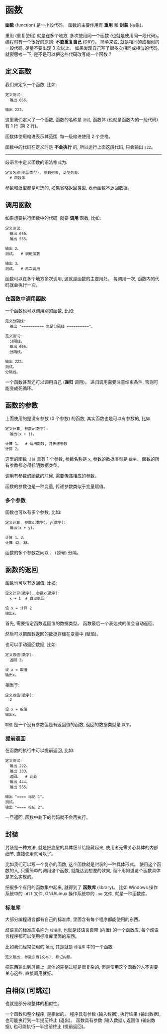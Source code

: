 # 函数

**函数** (function) 是一小段代码。
函数的主要作用有 **重用** 和 **封装** (抽象)。

重用 (重复使用) 就是在多个地方, 多次使用同一个函数 (也就是使用同一段代码)。
编程时有一个很好的原则: **不要重复自己** (DRY)。
简单来说, 就是相同的或相似的一段代码, 尽量不要出现 3 次以上。
如果发现自己写了很多次相同或相似的代码, 就要思考一下,
是不是可以把这些代码改写成一个函数 ?


## 定义函数

我们来定义一个函数, 比如:

```
定义测试:
  输出 666。

输出 222。
```

这里我们定义了一个函数, 函数的名称是 `测试`,
函数体 (也就是函数内的一段代码) 有 1 行 (第 2 行)。

函数体使用缩进表示其范围, 每一级缩进使用 2 个空格。

函数中的代码在定义时是 **不会执行** 的, 所以运行上面这段代码, 只会输出 `222`。

----

歧语言中定义函数的语法格式为:

```
定义名称(返回类型), 参数列表, 泛型列表:
  # 函数体
```

参数和泛型都是可选的, 如果省略返回类型, 表示函数不返回数据。


## 调用函数

如果想要执行函数中的代码, 就要 **调用** 函数, 比如:

```
定义测试:
  输出 666。
  输出 555。

输出 2。
测试。  # 调用函数

输出 3。
测试。  # 再次调用
```

函数可以在多个地方多次调用, 这就是函数的主要用处。
每调用一次, 函数内的代码就会执行一次。

### 在函数中调用函数

一个函数也可以调用别的函数, 比如:

```
定义分隔线:
  输出 "========== 窝是分隔线 =========="。

定义测试:
  分隔线。
  输出 666。
  分隔线。

输出 222。
测试。
分隔线。
```

一个函数甚至还可以调用自己 (**递归** 调用)。
递归调用需要注意结束条件, 否则可能变成死循环。


## 函数的参数

上面使用的是没有参数 (0 个参数) 的函数,
其实函数也是可以有参数的, 比如:

```
定义计算, 参数x(数字):
  输出(x + 1)。

计算 1。  # 调用函数, 并传递参数
计算 2。
```

这里的函数 `计算` 具有 1 个参数, 参数名称是 `x`, 参数的数据类型是 `数字`。
函数的所有参数都必须标明数据类型。

调用有参数的函数的时候, 需要传递相应的参数。

函数的参数也是一种变量, 传递参数类似于变量赋值。

### 多个参数

函数也可以有多个参数, 比如:

```
定义计算, 参数x(数字)、y(数字):
  输出(x + y)。

计算 1、2。
计算 42、38。
```

函数的多个参数之间以 `、` (顿号) 分隔。


## 函数的返回

函数也可以有返回值, 比如:

```
定义计算(数字), 参数x(数字):
  x + 1  # 自动返回

设 x = 计算 2
输出x。
```

首先, 需要指定函数返回值的数据类型。
函数最后一个表达式的值会自动返回。

然后可以把函数返回的数据存储在变量中 (赋值)。

也可以手动返回数据, 比如:

```
定义取值(数字):
  返回 2。

设 x = 取值
输出x。
```

相当于:

```
定义取值(数字):
  2

设 x = 取值
输出x。
```

`取值` 是一个没有参数但是有返回值的函数, 返回的数据类型是 `数字`。

### 提前返回

在函数的执行中可以提前返回, 比如:

```
定义测试:
  输出 222。
  输出 333。
  返回。  # 此处
  输出 444。
  输出 555。

输出 "==== 标记 1"。
测试。
输出 "==== 标记 2"。
```

一旦返回, 函数中剩下的代码就不会再执行。


## 封装

封装是一种方法, 就是把底层的具体细节给隐藏起来,
使用者无需关心具体的内部细节, 直接使用就可以了。

比如我们可以写一个复杂的函数, 这个函数就是封装的一种具体形式。
使用这个函数的人, 只需简单的调用这个函数, 就能达到想要的效果,
而不用知道这个函数具体是怎么实现的。

把很多个有用的函数集中起来, 就得到了 **函数库** (library)。
比如 Windows 操作系统中的 `.dll` 文件, GNU/Linux 操作系统中的 `.so` 文件,
就是一种函数库。

### 标准库

大部分编程语言都有自己的标准库, 里面含有每个程序都能使用的东西。

歧语言的标准库名称为 `标准库`, 也就是歧语言自带 (内置) 的一个函数库,
每个歧语言程序都可以使用标准库里面的东西。

比如我们经常使用的 `输出`, 其是就是 `标准库` 中的一个函数:

```
定义输出, 参数东西(文本), 标记内部。
```

把东西输出到屏幕上, 具体的完整过程是很复杂的,
但是使用这个函数的人不需要关心这些, 直接调用就好。


## 自相似 (可跳过)

也就是部分和整体的相似性。

一个函数和整个程序, 是相似的。
程序具有参数 (输入数据), 执行结果 (输出数据), 也可能执行到一半提前终止 (退出)。
函数具有参数 (输入数据), 返回值 (输出数据), 也可能执行一半提前终止 (提前返回)。
